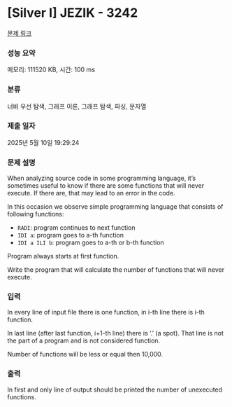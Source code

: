 # [Silver I] JEZIK - 3242 

[문제 링크](https://www.acmicpc.net/problem/3242) 

### 성능 요약

메모리: 111520 KB, 시간: 100 ms

### 분류

너비 우선 탐색, 그래프 이론, 그래프 탐색, 파싱, 문자열

### 제출 일자

2025년 5월 10일 19:29:24

### 문제 설명

<p>When analyzing source code in some programming language, it’s sometimes useful to know if there are some functions that will never execute. If there are, that may lead to an error in the code.</p>

<p>In this occasion we observe simple programming language that consists of following functions:</p>

<ul>
	<li><code>RADI</code>: program continues to next function</li>
	<li><code>IDI a</code>: program goes to a-th function</li>
	<li><code>IDI a ILI b</code>: program goes to a-th or b-th function</li>
</ul>

<p>Program always starts at first function.</p>

<p>Write the program that will calculate the number of functions that will never execute.</p>

### 입력 

 <p>In every line of input file there is one function, in i-th line there is i-th function.</p>

<p>In last line (after last function, i+1-th line) there is ‘.’ (a spot). That line is not the part of a program and is not considered function.</p>

<p>Number of functions will be less or equal then 10,000.</p>

### 출력 

 <p>In first and only line of output should be printed the number of unexecuted functions.</p>

